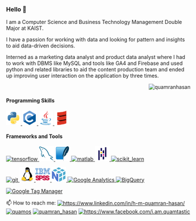 ### **Hello** 👋

I am a Computer Science and Business Technology Management Double Major at KAIST. 

I have a passion for working with data and looking for pattern and insights to aid data-driven decisions.

Interned as a marketing data analyst and product data analyst where I had to work with DBMS like MySQL and tools like GA4 and Firebase and used python and related libraries to aid the content production team and ended up improving user interaction on the application by three times. 

<p>&nbsp;<img align ="right" src="https://github-readme-stats.vercel.app/api?username=quamranhasan&show_icons=true&locale=en" alt="quamranhasan" /></p>

#### Programming Skills
<a href="https://www.python.org" target="_blank" rel="noreferrer"> <img src="https://raw.githubusercontent.com/devicons/devicon/master/icons/python/python-original.svg" alt="python" width="40" height="40"/> </a> 
<a href="https://www.cprogramming.com/" target="_blank" rel="noreferrer"> <img src="https://raw.githubusercontent.com/devicons/devicon/master/icons/c/c-original.svg" alt="c" width="40" height="40"/> </a> 
<a href="https://www.java.com" target="_blank" rel="noreferrer"> <img src="https://raw.githubusercontent.com/devicons/devicon/master/icons/java/java-original.svg" alt="java" width="40" height="40"/> </a> 
<a href="https://www.scala-lang.org/" target="_blank" rel="noreferrer"> <img src="https://github.com/devicons/devicon/blob/master/icons/scala/scala-original.svg" alt="scala" width="40" height="40"/> </a>
</a>

#### Frameworks and Tools
<a href="https://www.tensorflow.org" target="_blank" rel="noreferrer"> <img src="https://www.vectorlogo.zone/logos/tensorflow/tensorflow-icon.svg" alt="tensorflow" width="40" height="40"/> </a> 
<a href="https://www.mysql.com/" target="_blank" rel="noreferrer"> <img src="https://github.com/devicons/devicon/blob/master/icons/mysql/mysql-original.svg" alt="mySQL" width="40" height="40"/> </a> 
<a href="https://www.sqlite.org/index.html" target="_blank" rel="noreferrer"> <img src="https://github.com/devicons/devicon/blob/master/icons/sqlite/sqlite-original.svg" alt="sqlite" width="40" height="40"/> </a> 
<a href="https://www.mathworks.com/" target="_blank" rel="noreferrer"> <img src="https://upload.wikimedia.org/wikipedia/commons/2/21/Matlab_Logo.png" alt="matlab" width="40" height="40"/> </a> 
<a href="https://pandas.pydata.org/" target="_blank" rel="noreferrer"> <img src="https://raw.githubusercontent.com/devicons/devicon/2ae2a900d2f041da66e950e4d48052658d850630/icons/pandas/pandas-original.svg" alt="pandas" width="40" height="40"/> </a> 
<a href="https://scikit-learn.org/" target="_blank" rel="noreferrer"> <img src="https://upload.wikimedia.org/wikipedia/commons/0/05/Scikit_learn_logo_small.svg" alt="scikit_learn" width="40" height="40"/> </a>
</a>

<a href="https://git-scm.com/" target="_blank" rel="noreferrer"> <img src="https://www.vectorlogo.zone/logos/git-scm/git-scm-icon.svg" alt="git" width="40" height="40"/> </a> 
<a href="https://www.linux.org/" target="_blank" rel="noreferrer"> <img src="https://raw.githubusercontent.com/devicons/devicon/master/icons/linux/linux-original.svg" alt="linux" width="40" height="40"/> </a> 
<a href="https://www.ibm.com/spss" target="_blank" rel="noreferrer"> <img src="https://github.com/devicons/devicon/blob/master/icons/spss/spss-original.svg" alt="IBM SPSS" width="40" height="40"/> </a> 
<a href="https://numpy.org/" target="_blank" rel="noreferrer"> <img src="https://github.com/devicons/devicon/blob/master/icons/numpy/numpy-original.svg" alt="NumPy" width="40" height="40"/> </a> 
<a href="https://analytics.google.com/" target="_blank" rel="noreferrer"> <img src="https://logos-world.net/wp-content/uploads/2021/02/Google-Analytics-Logo-700x394.png" alt="Google Analytics" width="40" height="40"/> </a> 
<a href="https://cloud.google.com/bigquery/?utm_source=google&utm_medium=cpc&utm_campaign=japac-AU-all-en-dr-bkws-all-super-trial-e-dr-1009882&utm_content=ims_text-ad-none-none-DEV_c-CRE_602548985252-ADGP_Hybrid%20%7C%20BKWS%20-%20EXA%20%7C%20Txt%20~%20Data%20Analytics%20~%20BigQuery_Business%20Services-bigquery-KWID_43700071562513913-aud-1596662390094%3Akwd-47616965283&userloc_1009880-network_g&utm_term=KW_bigquery&gclid=CjwKCAjw5P2aBhAlEiwAAdY7dOORnfNpeDwn7GLV8CdweTYpBtDsuSW-NtBM_eWq8II4NoogwsKJHRoCtnQQAvD_BwE&gclsrc=aw.ds" target="_blank" rel="noreferrer"> <img src="https://cxl.com/wp-content/uploads/2019/10/google-bigquery-logo-1-1024x577.png" alt="BigQuery" width="40" height="40"/> </a> 

<a href="https://tagmanager.google.com/" target="_blank" rel="noreferrer"> <img src="https://simonpointer.com/wp-content/uploads/2020/08/google-tag-manager-1024x576.png" alt="Google Tag Manager" width="40" height="40"/> </a> 

📫 How to reach me:
<a href="https://www.linkedin.com/in/h-m-quamran-hasan/" target="blank"><img align="center" src="https://raw.githubusercontent.com/rahuldkjain/github-profile-readme-generator/master/src/images/icons/Social/linked-in-alt.svg" alt="https://www.linkedin.com/in/h-m-quamran-hasan/" height="30" width="40" /></a>
<a href="https://www.kaggle.com/quamos" target="blank"><img align="center" src="https://raw.githubusercontent.com/rahuldkjain/github-profile-readme-generator/master/src/images/icons/Social/kaggle.svg" alt="quamos" height="30" width="40" /></a>
<a href="https://www.instagram.com/quamran_hasan/" target="blank"><img align="center" src="https://raw.githubusercontent.com/rahuldkjain/github-profile-readme-generator/master/src/images/icons/Social/instagram.svg" alt="quamran_hasan" height="30" width="40" /></a>
<a href="https://www.facebook.com/i.am.quamtastic" target="blank"><img align="center" src="https://raw.githubusercontent.com/rahuldkjain/github-profile-readme-generator/master/src/images/icons/Social/facebook.svg" alt="https://www.facebook.com/i.am.quamtastic" height="30" width="40" /></a>
